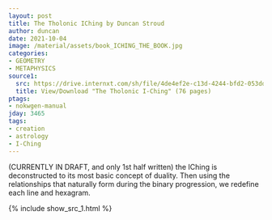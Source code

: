 ```yaml
---
layout: post
title: The Tholonic IChing by Duncan Stroud
author: duncan
date: 2021-10-04
image: /material/assets/book_ICHING_THE_BOOK.jpg
categories:
- GEOMETRY
- METAPHYSICS
source1:
  src: https://drive.internxt.com/sh/file/4de4ef2e-c13d-4244-bfd2-053dd66c946d/cedff35f6c771bdf450a22806a77b88e88af3c3e5598a9c81964e1cdfe93fb32
  title: View/Download "The Tholonic I-Ching" (76 pages)
ptags:
- nokwgen-manual
jday: 3465
tags:
- creation
- astrology
- I-Ching
---
```


(CURRENTLY IN DRAFT, and only 1st half written) the IChing is deconstructed to its most basic concept of duality. Then using the relationships that naturally form during the binary progression, we redefine each line and hexagram.

<!--more-->

{% include show_src_1.html %}
